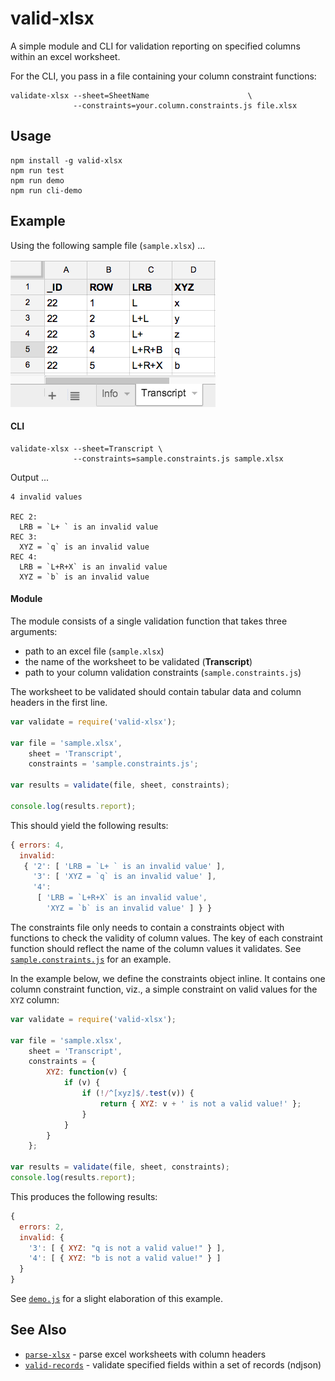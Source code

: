 # valid-xlsx

A simple module and CLI for validation reporting on specified columns within an excel worksheet.

For the CLI, you pass in a file containing your column constraint functions:

    validate-xlsx --sheet=SheetName                      \
                  --constraints=your.column.constraints.js file.xlsx


## Usage

    npm install -g valid-xlsx
    npm run test
    npm run demo
    npm run cli-demo


## Example

Using the following sample file (`sample.xlsx`) ...

![sample file](sample.png)


#### CLI

    validate-xlsx --sheet=Transcript \
                  --constraints=sample.constraints.js sample.xlsx

Output ...

    4 invalid values

    REC 2:
      LRB = `L+ ` is an invalid value
    REC 3:
      XYZ = `q` is an invalid value
    REC 4:
      LRB = `L+R+X` is an invalid value
      XYZ = `b` is an invalid value


#### Module

The module consists of a single validation function that takes three arguments:

* path to an excel file (`sample.xlsx`)
* the name of the worksheet to be validated (**Transcript**)
* path to your column validation constraints (`sample.constraints.js`)

The worksheet to be validated should contain tabular data and column headers in the first line.  

```javascript
var validate = require('valid-xlsx');

var file = 'sample.xlsx',
    sheet = 'Transcript',
    constraints = 'sample.constraints.js';

var results = validate(file, sheet, constraints);

console.log(results.report);
```

This should yield the following results:

```javascript
{ errors: 4,
  invalid: 
   { '2': [ 'LRB = `L+ ` is an invalid value' ],
     '3': [ 'XYZ = `q` is an invalid value' ],
     '4': 
      [ 'LRB = `L+R+X` is an invalid value',
        'XYZ = `b` is an invalid value' ] } }
```

The constraints file only needs to contain a constraints object with functions to check the validity of column values.  The key of each constraint function should reflect the name of the column values it validates.  See [`sample.constraints.js`](sample.constraints.js) for an example.

In the example below, we define the constraints object inline.  It contains one
column constraint function, viz., a simple constraint on valid values for the `XYZ`
column:

```javascript
var validate = require('valid-xlsx');

var file = 'sample.xlsx',
    sheet = 'Transcript',
    constraints = {
        XYZ: function(v) {
            if (v) {
                if (!/^[xyz]$/.test(v)) {
                    return { XYZ: v + ' is not a valid value!' };
                }
            }
        }
    };

var results = validate(file, sheet, constraints);
console.log(results.report);
```

This produces the following results:

```javascript
{
  errors: 2,
  invalid: {
    '3': [ { XYZ: "q is not a valid value!" } ],
    '4': [ { XYZ: "b is not a valid value!" } ]
  }
}
```

See [`demo.js`](demo.js) for a slight elaboration of this example.


## See Also

* [`parse-xlsx`](https://github.com/joyrexus/parse-xlsx) - parse excel worksheets 
  with column headers
* [`valid-records`](https://github.com/joyrexus/valid-records) - validate
  specified fields within a set of records (ndjson)
